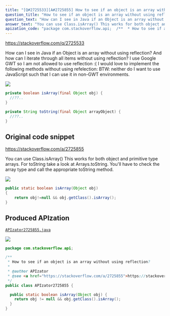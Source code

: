 ```yaml
---
title: "[Q#2725533][A#2725855] How to see if an object is an array without using reflection?"
question_title: "How to see if an object is an array without using reflection?"
question_text: "How can I see in Java if an Object is an array without using reflection? And how can I iterate through all items without using reflection? I use Google GWT so I am not allowed to use reflection :( I would love to implement the following methods without using refelection: BTW: neither do I want to use JavaScript such that I can use it in non-GWT environments."
answer_text: "You can use Class.isArray() This works for both object and primitive type arrays. For toString take a look at Arrays.toString. You'll have to check the array type and call the appropriate toString method."
apization_code: "package com.stackoverflow.api;  /**  * How to see if an object is an array without using reflection?  *  * @author APIzator  * @see <a href=\"https://stackoverflow.com/a/2725855\">https://stackoverflow.com/a/2725855</a>  */ public class APIzator2725855 {    public static boolean isArray(Object obj) {     return obj != null && obj.getClass().isArray();   } }"
---
```


https://stackoverflow.com/q/2725533

How can I see in Java if an Object is an array without using reflection?
And how can I iterate through all items without using reflection?
I use Google GWT so I am not allowed to use reflection :(
I would love to implement the following methods without using refelection:
BTW: neither do I want to use JavaScript such that I can use it in non-GWT environments.


<div class="code-logo"><img src="/stackoverflow.png" /></div>

```java
private boolean isArray(final Object obj) {
  //??..
}

private String toString(final Object arrayObject) {
  //??..
}
```


## Original code snippet

https://stackoverflow.com/a/2725855

You can use Class.isArray()
This works for both object and primitive type arrays.
For toString take a look at Arrays.toString. You&#x27;ll have to check the array type and call the appropriate toString method.

<div class="code-logo"><img src="/stackoverflow.png" /></div>

```java
public static boolean isArray(Object obj)
{
    return obj!=null && obj.getClass().isArray();
}
```

## Produced APIzation

[`APIzator2725855.java`](https://github.com/pasqualesalza/apization-temp/raw/main/data/search/APIzator2725855.java)

<div class="code-logo"><img src="/apizator.png" /></div>

```java
package com.stackoverflow.api;

/**
 * How to see if an object is an array without using reflection?
 *
 * @author APIzator
 * @see <a href="https://stackoverflow.com/a/2725855">https://stackoverflow.com/a/2725855</a>
 */
public class APIzator2725855 {

  public static boolean isArray(Object obj) {
    return obj != null && obj.getClass().isArray();
  }
}

```